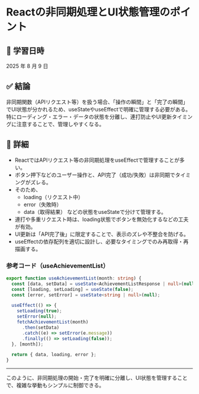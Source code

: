 # Reactの非同期処理とUI状態管理のポイント

## 📅 学習日時
2025 年 8 月 9 日

## ✅ 結論
非同期関数（APIリクエスト等）を扱う場合、「操作の瞬間」と「完了の瞬間」でUI状態が分かれるため、useStateやuseEffectで明確に管理する必要がある。特にローディング・エラー・データの状態を分離し、連打防止やUI更新タイミングに注意することで、管理しやすくなる。

## 🧠 詳細
- ReactではAPIリクエスト等の非同期処理をuseEffectで管理することが多い。
- ボタン押下などのユーザー操作と、API完了（成功/失敗）は非同期でタイミングがズレる。
- そのため、
  - loading（リクエスト中）
  - error（失敗時）
  - data（取得結果）
 などの状態をuseStateで分けて管理する。
- 連打や多重リクエスト時は、loading状態でボタンを無効化するなどの工夫が有効。
- UI更新は「API完了後」に限定することで、表示のズレや不整合を防げる。
- useEffectの依存配列を適切に設計し、必要なタイミングでのみ再取得・再描画する。

### 参考コード（useAchievementList）
```typescript
export function useAchievementList(month: string) {
  const [data, setData] = useState<AchievementListResponse | null>(null);
  const [loading, setLoading] = useState(false);
  const [error, setError] = useState<string | null>(null);

  useEffect(() => {
    setLoading(true);
    setError(null);
    fetchAchievementList(month)
      .then(setData)
      .catch((e) => setError(e.message))
      .finally(() => setLoading(false));
  }, [month]);

  return { data, loading, error };
}
```

---
このように、非同期処理の開始・完了を明確に分離し、UI状態を管理することで、複雑な挙動もシンプルに制御できる。

